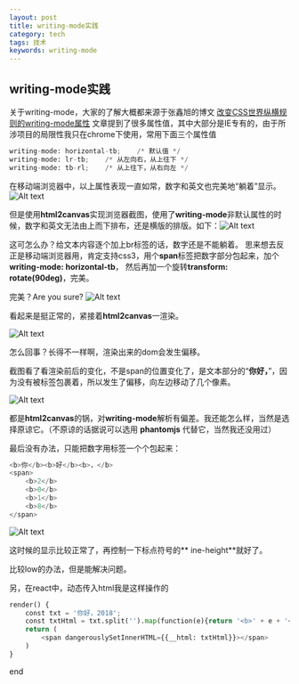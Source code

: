 ```yaml
---
layout: post
title: writing-mode实践
category: tech
tags: 技术
keywords: writing-mode
---
```


## writing-mode实践

关于writing-mode，大家的了解大概都来源于张鑫旭的博文 [改变CSS世界纵横规则的writing-mode属性](http://www.zhangxinxu.com/wordpress/2016/04/css-writing-mode)
文章提到了很多属性值，其中大部分是IE专有的，由于所涉项目的局限性我只在chrome下使用，常用下面三个属性值
``` python
writing-mode: horizontal-tb;    /* 默认值 */
writing-mode: lr-tb;    /* 从左向右，从上往下 */
writing-mode: tb-rl;    /* 从上往下，从右向左 */
```
在移动端浏览器中，以上属性表现一直如常，数字和英文也完美地“躺着”显示。
![Alt text](./2018-02-24/1.png)



但是使用**html2canvas**实现浏览器截图，使用了**writing-mode**非默认属性的时候，数字和英文无法由上而下排布，还是横版的排版。如下：![Alt text](./2018-02-24/2.png)




这可怎么办？给文本内容逐个加上br标签的话，数字还是不能躺着。
思来想去反正是移动端浏览器用，肯定支持css3，用个**span**标签把数字部分包起来，加个**writing-mode: horizontal-tb**，
然后再加一个旋转**transform: rotate(90deg)**，完美。



完美？Are you sure?
![Alt text](./2018-02-24/3.png)


看起来是挺正常的，紧接着**html2canvas**一渲染。

![Alt text](./2018-02-24/4.png)

怎么回事？长得不一样啊，渲染出来的dom会发生偏移。



截图看了看渲染前后的变化，不是span的位置变化了，是文本部分的“**你好，**”，因为没有被标签包裹着，所以发生了偏移，向左边移动了几个像素。

![Alt text](./2018-02-24/5.png)

都是**html2canvas**的锅，对**writing-mode**解析有偏差。我还能怎么样，当然是选择原谅它。（不原谅的话据说可以选用 **phantomjs** 代替它，当然我还没用过）

最后没有办法，只能把数字用标签一个个包起来：

``` python
<b>你</b><b>好</b><b>，</b>
<span>
    <b>2</b>
    <b>0</b>
    <b>1</b>
    <b>8</b>
</span>
```

![Alt text](./2018-02-24/6.png)


这时候的显示比较正常了，再控制一下标点符号的** ine-height**就好了。

比较low的办法，但是能解决问题。



另，在react中，动态传入html我是这样操作的

``` python
render() {
	const txt = '你好，2018';
	const txtHtml = txt.split('').map(function(e){return '<b>' + e + '</b>';}).join('');
	return (
		<span dangerouslySetInnerHTML={{__html: txtHtml}}></span>
	)
}
``` 
end
